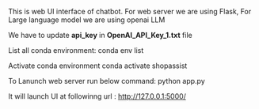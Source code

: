 This is web UI interface of chatbot. For web server we are using Flask, For Large language model we are using openai LLM

We have to update **api_key** in **OpenAI_API_Key_1.txt** file

List all conda environment:
    conda env list

Activate conda environment <shopassist>
    conda activate shopassist

To Lanunch web server run below command:
    python app.py

It will launch UI at followinng url : http://127.0.0.1:5000/ 
